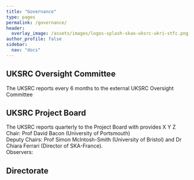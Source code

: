```yaml
---
title: "Governance"
type: pages
permalink: /governance/
header:
  overlay_image: /assets/images/logos-splash-skao-uksrc-ukri-stfc.png
author_profile: false
sidebar: 
  nav: "docs"
---
```

## UKSRC Oversight Committee ##
<p> The UKSRC reports every 6 months to the external UKSRC Oversight Committee 

## UKSRC Project Board ##
<p> The UKSRC reports quarterly to the Project Board with provides X Y Z <br>
Chair: Prof David Bacon (University of Portsmouth) <br>
Deputy Chairs: Prof Simon McIntosh-Smith (University of Bristol) and Dr Chiara Ferrari (Director of SKA-France). <br>
Observers: <br>

## Directorate ##


